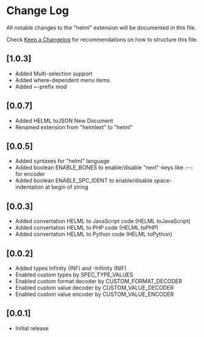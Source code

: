 # Change Log

All notable changes to the "helml" extension will be documented in this file.

Check [Keep a Changelog](http://keepachangelog.com/) for recommendations on how to structure this file.
## [1.0.3]
 - Added Multi-selection support
 - Added where-dependent menu items
 - Added ~-prefix mod

## [0.0.7]
 - Added HELML toJSON New Document
 - Renamed extension from "helmlext" to "helml"

## [0.0.5]
 - Added syntaxes for "helml" language
 - Added boolean ENABLE_BONES to enable/disable "next"-keys like :--: for encoder
 - Added boolean ENABLE_SPC_IDENT to enable/disable space-indentation at begin of string

## [0.0.3]

 - Added convertation HELML to JavaScript code (HELML toJavaScript)
 - Added convertation HELML to PHP code (HELML toPHP)
 - Added convertation HELML to Python code (HELML toPython)


## [0.0.2]

 - Added types Infinity (INF) and -Infinity (NIF)
 - Enabled custom types by SPEC_TYPE_VALUES
 - Enabled custom format decoder by CUSTOM_FORMAT_DECODER
 - Enabled custom value decoder by CUSTOM_VALUE_DECODER
 - Enabled custom value encoder by CUSTOM_VALUE_ENCODER

## [0.0.1]

- Initial release